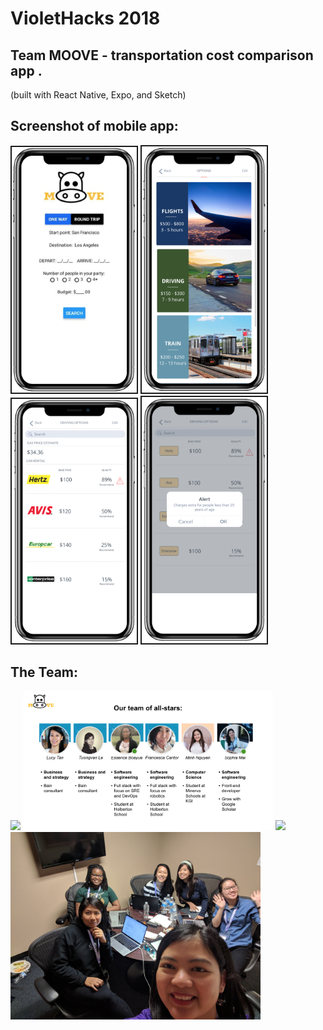 # VioletHacks 2018

## Team MOOVE - transportation cost comparison app . 

(built with React Native, Expo, and Sketch)

## Screenshot of mobile app:
<img src="/assets/Screen%20Shot%202019-03-21%20at%204.32.11%20PM.png" width="200px" border="2px solid" />
<img src="/assets/Screen%20Shot%202019-03-21%20at%204.32.26%20PM.png" width="200px" border="2px solid" />
<img src="/assets/Screen%20Shot%202019-03-21%20at%204.33.06%20PM.png" width="200px" border="2px solid" />
<img src="/assets/Screen%20Shot%202019-03-21%20at%204.33.20%20PM.png" width="200px" border="2px solid" />

## The Team:
<img src="/assets/IMG_20181103_204456.jpg" width="400px" />
<img src="/assets/Screen%20Shot%202019-03-21%20at%204.31.29%20PM.png" width="400px" />
<img src="/assets/IMG_20181103_185630.jpg" width="400px" />
<img src="/assets/IMG_20181103_190608.jpg" width="400px" />


